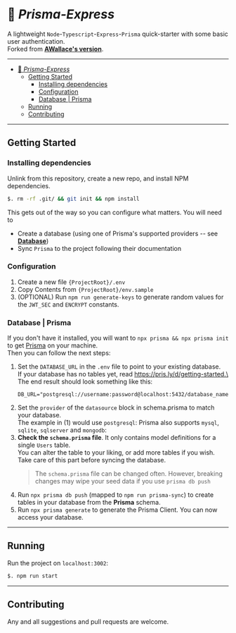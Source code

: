# 🚄 *Prisma-Express*

A lightweight `Node`-`Typescript`-`Express`-`Prisma` quick-starter with some basic user authentication.\
Forked from [**AWallace's version**](https://github.com/vawallace/base-node-express).

---

- [🚄 *Prisma-Express*](#-prisma-express)
  - [Getting Started](#getting-started)
    - [Installing dependencies](#installing-dependencies)
    - [Configuration](#configuration)
    - [Database | Prisma](#database--prisma)
  - [Running](#running)
  - [Contributing](#contributing)

---

## Getting Started
### Installing dependencies
Unlink from this repository, create a new repo, and install NPM dependencies.
```bash
$. rm -rf .git/ && git init && npm install 
```

This gets out of the way so you can configure what matters. You will need to
* Create a database (using one of Prisma's supported providers -- see [**Database**](#database--prisma))
* Sync `Prisma` to the project following their documentation

### Configuration

1. Create a new file `{ProjectRoot}/.env` 
2. Copy Contents from `{ProjectRoot}/env.sample` 
3. (OPTIONAL) Run `npm run generate-keys` to generate random values for the `JWT_SEC` and `ENCRYPT` constants.

### Database | Prisma
If you don't have it installed, you will want to `npx prisma && npx prisma init` to get [Prisma]() on your machine.\
Then you can follow the next steps:
1. Set the `DATABASE_URL` in the `.env` file to point to your existing database.\
   If your database has no tables yet, read https://pris.ly/d/getting-started.\
   The end result should look something like this:
   ```
   DB_URL="postgresql://username:password@localhost:5432/database_name"
   ```
2. Set the `provider` of the `datasource` block in schema.prisma to match your database.\
   The example in (1) would use `postgresql`: Prisma also supports `mysql`, `sqlite`, `sqlserver` and `mongodb`: 
3. **Check the `schema.prisma` file**. It only contains model definitions for a single `Users` table.\
   You can alter the table to your liking, or add more tables if you wish. Take care of this part before syncing the database.
   > The `schema.prisma` file can be changed often. However, breaking changes may wipe your seed data if you use `prisma db push`
4. Run `npx prisma db push` (mapped to `npm run prisma-sync`) to create tables in your database from the **Prisma** schema.
5. Run `npx prisma generate` to generate the Prisma Client. You can now access your database.


---

## Running
Run the project on `localhost:3002`:
```bash
$. npm run start
```

---

## Contributing
Any and all suggestions and pull requests are welcome. 
